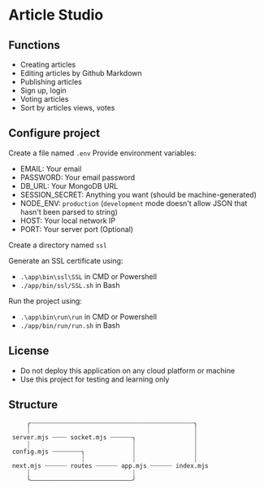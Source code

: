 # Article Studio

## Functions
- Creating articles
- Editing articles by Github Markdown
- Publishing articles
- Sign up, login
- Voting articles
- Sort by articles views, votes

## Configure project
Create a file named `.env`
Provide environment variables:
- EMAIL: Your email
- PASSWORD: Your email password
- DB_URL: Your MongoDB URL
- SESSION_SECRET: Anything you want (should be machine-generated)
- NODE_ENV: `production` (`development` mode doesn't allow JSON that hasn't been parsed to string)
- HOST: Your local network IP
- PORT: Your server port (Optional)

Create a directory named `ssl`

Generate an SSL certificate using:
- `.\app\bin\ssl\SSL` in CMD or Powershell
- `./app/bin/ssl/SSL.sh` in Bash

Run the project using:
- `.\app\bin\run\run` in CMD or Powershell
- `./app/bin/run/run.sh` in Bash

## License
- Do not deploy this application on any cloud platform or machine
- Use this project for testing and learning only

## Structure
```
     ╭┈┈┈┈┈┈┈┈┈┈┈┈┈┈┈┈┈┈┈┈┈┈┈┈┈┈┈┈┈┈┈┈┈┈┈┈┈┈┈┈┈┈┈┈┈╮
     ┊                                             ┊
 server.mjs ┈┈┈┈ socket.mjs ┈┈┈┈┈┈╮                ┊
     ┊                            ┊                ┊
 config.mjs ┈┈┈┈┈┈┈┈╮             ┊                ┊
                    ┊             ┊                ┊
 next.mjs ┈┈┈┈┈┈ routes ┈┈┈┈┈┈ app.mjs ┈┈┈┈┈┈ index.mjs
     ┊                            ┊
     ╰————————————————————————————╯
```
